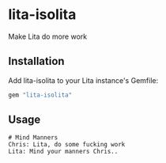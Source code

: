 # lita-isolita

Make Lita do more work

## Installation

Add lita-isolita to your Lita instance's Gemfile:

``` ruby
gem "lita-isolita"
```

## Usage

    # Mind Manners 
    Chris: Lita, do some fucking work
    Lita: Mind your manners Chris.. 
